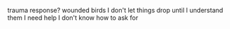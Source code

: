 trauma response?
wounded birds
I don't let things drop until I understand them 
I need help I don't know how to ask for

